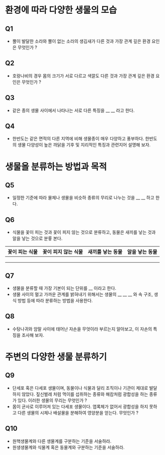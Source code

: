 # 환경에 따라 다양한 생물의 모습
## Q1
- 뿔이 발달한 소라와 뿔이 없는 소라의 생김새가 다른 것과 가장 관계 깊은 환경 요인은 무엇인가 ?
## Q2
- 호랑나비의 경우 몸의 크기가 서로 다르고 색깔도 다른 것과 가장 관계 깊은 환경 요인은 무엇인가 ?
## Q3
- 같은 종의 생물 사이에서 나타나는 서로 다른 특징을 __ __ 라고 한다.
## Q4
- 한반도는 같은 면적의 다른 지역에 비해 생물종이 매우 다양하고 풍부하다. 한반도의 생물 다양성이 높은 까닭을 기후 및 지리적인 특징과 관련지어 설명해 보자.
# 생물을 분류하는 방법과 목적
## Q5 
- 일정한 기준에 따라 물체나 생물을 비슷하 종류의 무리로 나누는 것을 __ __ 하고 한다.
## Q6 
- 식물을 꽃이 피는 것과 꽃이 피지 않는 것으로 분류하고, 동물은 새끼를 낳는 것과 알을 낳는 것으로 분륳 본다.

|꽃이 피는 식물 | 꽃이 피지 않는 식물 | 새끼를 낳는 동물 | 알을 낳는 동물 |
|---------------|----------------------|------------------|----------------|
|               |                      |                  |                |
|               |                      |                  |                |
|               |                      |                  |                |

## Q7
- 생물을 분류할 때 가장 기본이 되는 단위를 __ 이라고 한다.
- 생물 사이의 멀고 가까운 관계를 밝혀내기 위해서는 생물의 __ __ __ 와 속 구조, 생식 방법 등에 따라 분류하는 방법을 사용한다.
## Q8
- 수탕나귀와 암말 사이에 태어난 자손을 무엇이라 부르는지 알아보고, 이 자손의 특징을 조사해 보자.
# 주변의 다양한 생물 분류하기
## Q9
- 단세포 혹은 다세포 생물이며, 동물이나 식물과 달리 조직이나 기관이 제대로 발달하지 않았다. 짚신벌레 처럼 먹이를 섭취하는 종류와 해캄처럼 광합성을 하는 종류가 있다. 이러한 생물의 무리는 무엇인가 ?
- 몸이 균사로 이루어져 있는 다세포 생물이다. 엽록체가 없어서 광합성을 하지 못하고 다른 생물의 시체나 배설물을 분해하여 영양분을 얻는다. 무엇인가 ?
## Q10
- 원핵생물계와 다른 생물계를 구분하는 기준을 서술하라.
- 원생생물계와 식물계 혹은 동물계와 구분하는 기준을 서술하라.
